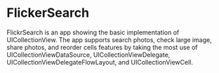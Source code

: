 # FlickerSearch
FlickrSearch is an app showing the basic implementation of UICollectionView. The app supports search photos, check large image, share photos, and reorder cells features by taking the most use of UICollectionViewDataSource, UICollectionViewDelegate, UICollectionViewDelegateFlowLayout, and UICollectionViewCell.
